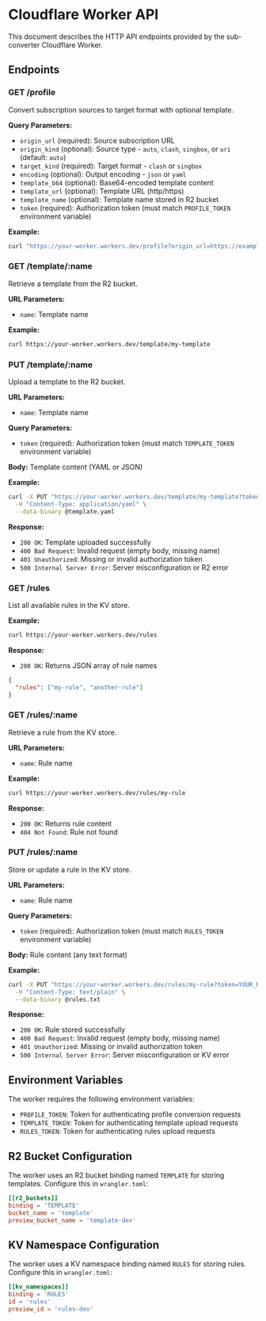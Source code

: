 # Cloudflare Worker API

This document describes the HTTP API endpoints provided by the sub-converter Cloudflare Worker.

## Endpoints

### GET /profile

Convert subscription sources to target format with optional template.

**Query Parameters:**
- `origin_url` (required): Source subscription URL
- `origin_kind` (optional): Source type - `auto`, `clash`, `singbox`, or `uri` (default: `auto`)
- `target_kind` (required): Target format - `clash` or `singbox`
- `encoding` (optional): Output encoding - `json` or `yaml`
- `template_b64` (optional): Base64-encoded template content
- `template_url` (optional): Template URL (http/https)
- `template_name` (optional): Template name stored in R2 bucket
- `token` (required): Authorization token (must match `PROFILE_TOKEN` environment variable)

**Example:**
```bash
curl "https://your-worker.workers.dev/profile?origin_url=https://example.com/sub&target_kind=clash&token=YOUR_TOKEN"
```

### GET /template/:name

Retrieve a template from the R2 bucket.

**URL Parameters:**
- `name`: Template name

**Example:**
```bash
curl https://your-worker.workers.dev/template/my-template
```

### PUT /template/:name

Upload a template to the R2 bucket.

**URL Parameters:**
- `name`: Template name

**Query Parameters:**
- `token` (required): Authorization token (must match `TEMPLATE_TOKEN` environment variable)

**Body:**
Template content (YAML or JSON)

**Example:**
```bash
curl -X PUT "https://your-worker.workers.dev/template/my-template?token=YOUR_TEMPLATE_TOKEN" \
  -H "Content-Type: application/yaml" \
  --data-binary @template.yaml
```

**Response:**
- `200 OK`: Template uploaded successfully
- `400 Bad Request`: Invalid request (empty body, missing name)
- `401 Unauthorized`: Missing or invalid authorization token
- `500 Internal Server Error`: Server misconfiguration or R2 error

### GET /rules

List all available rules in the KV store.

**Example:**
```bash
curl https://your-worker.workers.dev/rules
```

**Response:**
- `200 OK`: Returns JSON array of rule names
```json
{
  "rules": ["my-rule", "another-rule"]
}
```

### GET /rules/:name

Retrieve a rule from the KV store.

**URL Parameters:**
- `name`: Rule name

**Example:**
```bash
curl https://your-worker.workers.dev/rules/my-rule
```

**Response:**
- `200 OK`: Returns rule content
- `404 Not Found`: Rule not found

### PUT /rules/:name

Store or update a rule in the KV store.

**URL Parameters:**
- `name`: Rule name

**Query Parameters:**
- `token` (required): Authorization token (must match `RULES_TOKEN` environment variable)

**Body:**
Rule content (any text format)

**Example:**
```bash
curl -X PUT "https://your-worker.workers.dev/rules/my-rule?token=YOUR_RULES_TOKEN" \
  -H "Content-Type: text/plain" \
  --data-binary @rules.txt
```

**Response:**
- `200 OK`: Rule stored successfully
- `400 Bad Request`: Invalid request (empty body, missing name)
- `401 Unauthorized`: Missing or invalid authorization token
- `500 Internal Server Error`: Server misconfiguration or KV error

## Environment Variables

The worker requires the following environment variables:

- `PROFILE_TOKEN`: Token for authenticating profile conversion requests
- `TEMPLATE_TOKEN`: Token for authenticating template upload requests
- `RULES_TOKEN`: Token for authenticating rules upload requests

## R2 Bucket Configuration

The worker uses an R2 bucket binding named `TEMPLATE` for storing templates. Configure this in `wrangler.toml`:

```toml
[[r2_buckets]]
binding = 'TEMPLATE'
bucket_name = 'template'
preview_bucket_name = 'template-dev'
```

## KV Namespace Configuration

The worker uses a KV namespace binding named `RULES` for storing rules. Configure this in `wrangler.toml`:

```toml
[[kv_namespaces]]
binding = 'RULES'
id = 'rules'
preview_id = 'rules-dev'
```
